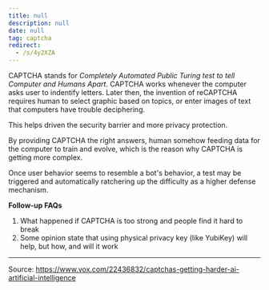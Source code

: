 ```yaml
---
title: null
description: null
date: null
tag: captcha
redirect:
  - /s/4y2XZA
---
```


CAPTCHA stands for _Completely Automated Public Turing test to tell Computer and Humans Apart_. CAPTCHA works whenever the computer asks user to indentify letters. Later then, the invention of reCAPTCHA requires human to select graphic based on topics, or enter images of text that computers have trouble deciphering.

This helps driven the security barrier and more privacy protection.

By providing CAPTCHA the right answers, human somehow feeding data for the computer to train and evolve, which is the reason why CAPTCHA is getting more complex.

Once user behavior seems to resemble a bot's behavior, a test may be triggered and automatically ratchering up the difficulty as a higher defense mechanism.

**Follow-up FAQs**

1. What happened if CAPTCHA is too strong and people find it hard to break
2. Some opinion state that using physical privacy key (like YubiKey) will help, but how, and will it work

---

Source:
https://www.vox.com/22436832/captchas-getting-harder-ai-artificial-intelligence
